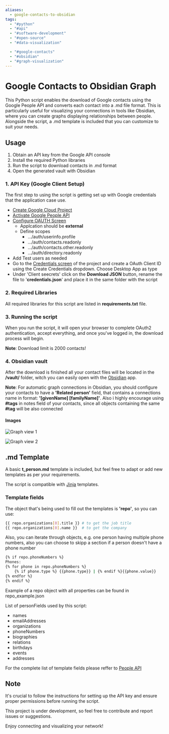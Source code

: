 ```yaml
---
aliases:
  - google-contacts-to-obsidian
tags:
  - "#python"
  - "#api"
  - "#software-development"
  - "#open-source"
  - "#data-visualization"

  - "#google-contacts"
  - "#obsidian"
  - "#graph-visualization"
---
```

# Google Contacts to Obsidian Graph

This Python script enables the download of Google contacts using the Google People API and converts each contact into a .md file format. This is particularly useful for visualizing your connections in tools like Obsidian, where you can create graphs displaying relationships between people. Alongside the script, a .md template is included that you can customize to suit your needs.

## Usage

1. Obtain an API key from the Google API console
2. Install the required Python libraries
3. Run the script to download contacts in .md format
4. Open the generated vault with Obsidian

### 1. API Key (Google Client Setup)
The first step to using the script is getting set up with Google credentials that the application case use.

- [Create Google Cloud Project](https://console.cloud.google.com/projectcreate?)
- [Activate Google People API](https://console.cloud.google.com/apis/api/people.googleapis.com)
- [Configure OAUTH Screen](https://console.cloud.google.com/apis/credentials/consent?)
  - Applcation should be **external**
  - Define scopes
    - .../auth/userinfo.profile
    - .../auth/contacts.readonly
    - .../auth/contacts.other.readonly
    - .../auth/directory.readonly
- Add Test users as needed
- Go to the [Credentials screen](https://console.cloud.google.com/apis/credentials) of the project and create a OAuth Client ID using the Create Credentials dropdown. Choose Desktop App as type
- Under 'Client seecrets' click on the **Download JSON** button, rename the file to '**credentials.json**' and place it in the same folder with the script 
  

### 2. Required Libraries
All required libraries for this script are listed in **requirements.txt** file.

### 3. Running the script
When you run the script, it will open your browser to complete OAuth2 authentication, accept everything, and once you've logged in, the download process will begin.

**Note**: Download limit is 2000 contacts!

### 4. Obsidian vault
After the download is finished all your contact files will be located in the **/vault/** folder, witch you can easily open with the [Obsidian](https://obsidian.md/) app.

**Note**: For automatic graph connections in Obsidian, you should configure your contacts to have a **'Related person'** field, that contains a connections name in format: **'[givenName] [familyName]'**. Also i highly encourage using **#tags** in notes field of your contacts, since all objects containing the same **#tag** will be also connected

#### Images

![Graph view 1](https://i.ibb.co/hKX29VG/graph-View1.png)

![Graph view 2](https://i.ibb.co/FHSDvT9/graph-View2.png)


## .md Template

A basic **t_person.md** template is included, but feel free to adapt or add new templates as per your requirements.

The script is compatible with [Jinja](https://jinja.palletsprojects.com/en/2.11.x/templates/) templates.

### Template fields

The object that's being used to fill out the templates is **'repo'**, so you can use:

```bash
{{ repo.organizations[0].title }} # to get the job title
{{ repo.organizations[0].name }}  # to get the company
```

Also, you can iterate through objects, e.g. one person having multiple phone numbers, also you can choose to skipp a section if a person doesn't have a phone number

```bash
{% if repo.phoneNumbers %}
Phones:
{% for phone in repo.phoneNumbers %}
    {% if phone.type %} {{phone.type}} | {% endif %}{{phone.value}}
{% endfor %}
{% endif %}
```

Example of a repo object with all properties can be found in repo_example.json

List of personFields used by this script:
- names
- emailAddresses
- organizations
- phoneNumbers
- biographies
- relations
- birthdays
- events
- addresses

For the complete list of template fields please reffer to [People API](https://developers.google.com/people/api/rest/v1/people/get)

## Note

It's crucial to follow the instructions for setting up the API key and ensure proper permissions before running the script.

This project is under development, so feel free to contribute and report issues or suggestions.

Enjoy connecting and visualizing your network!


